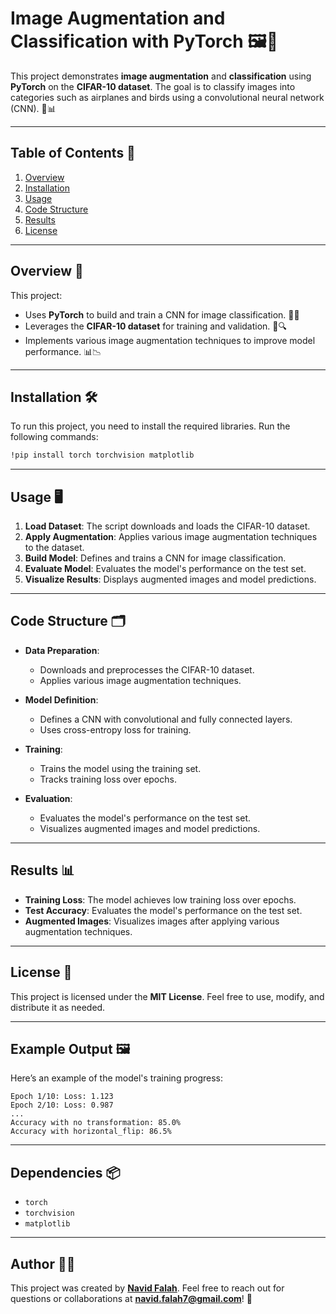 # Image Augmentation and Classification with PyTorch 🖼️🤖

This project demonstrates **image augmentation** and **classification** using **PyTorch** on the **CIFAR-10 dataset**. The goal is to classify images into categories such as airplanes and birds using a convolutional neural network (CNN). 🎯📊

---

## Table of Contents 📑
1. [Overview](#overview-)
2. [Installation](#installation-)
3. [Usage](#usage-)
4. [Code Structure](#code-structure-)
5. [Results](#results-)
6. [License](#license-)

---

## Overview 🚀

This project:
- Uses **PyTorch** to build and train a CNN for image classification. 🤖📸
- Leverages the **CIFAR-10 dataset** for training and validation. 🧠🔍
- Implements various image augmentation techniques to improve model performance. 📊📉

---

## Installation 🛠️

To run this project, you need to install the required libraries. Run the following commands:

```bash
!pip install torch torchvision matplotlib
```

---

## Usage 🖥️

1. **Load Dataset**: The script downloads and loads the CIFAR-10 dataset.
2. **Apply Augmentation**: Applies various image augmentation techniques to the dataset.
3. **Build Model**: Defines and trains a CNN for image classification.
4. **Evaluate Model**: Evaluates the model's performance on the test set.
5. **Visualize Results**: Displays augmented images and model predictions.

---

## Code Structure 🗂️

- **Data Preparation**:
  - Downloads and preprocesses the CIFAR-10 dataset.
  - Applies various image augmentation techniques.

- **Model Definition**:
  - Defines a CNN with convolutional and fully connected layers.
  - Uses cross-entropy loss for training.

- **Training**:
  - Trains the model using the training set.
  - Tracks training loss over epochs.

- **Evaluation**:
  - Evaluates the model's performance on the test set.
  - Visualizes augmented images and model predictions.

---

## Results 📊

- **Training Loss**: The model achieves low training loss over epochs.
- **Test Accuracy**: Evaluates the model's performance on the test set.
- **Augmented Images**: Visualizes images after applying various augmentation techniques.

---

## License 📜

This project is licensed under the **MIT License**. Feel free to use, modify, and distribute it as needed.

---

## Example Output 🖼️

Here’s an example of the model's training progress:

```plaintext
Epoch 1/10: Loss: 1.123
Epoch 2/10: Loss: 0.987
...
Accuracy with no transformation: 85.0%
Accuracy with horizontal_flip: 86.5%
```

---

## Dependencies 📦

- `torch`
- `torchvision`
- `matplotlib`

---

## Author 👨‍💻

This project was created by **[Navid Falah](https://github.com/navidfalah)**. Feel free to reach out for questions or collaborations at **navid.falah7@gmail.com**! 🤝
